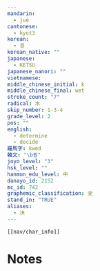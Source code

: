 ```yaml
---
mandarin:
  - jué
cantonese:
  - kyut3
korean:
  - 결
korean_native: ""
japanese:
  - KETSU
japanese_nanori: ""
vietnamese:
middle_chinese_initial: k
middle_chinese_final: wet
stroke_count: "7"
radical: 水
skip_number: 1-3-4
grade_level: 2
pos: ""
english:
  - determine
  - decide
羅馬字: kwed
韓文: "\b퀃"
joyo_level: "3"
hsk_level: ""
hanmun_edu_level: 中
danayo_id: 2152
mc_id: 742
graphemic_classification: 叏
stand_in: "TRUE"
aliases:
  - 决
---
```

```meta-bind-embed
[[nav/char_info]]
```

# Notes
